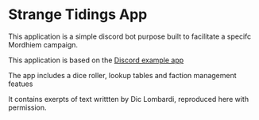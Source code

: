 


# Strange Tidings App

This application is a simple discord bot purpose built to facilitate a specifc Mordhiem campaign.

This application is based on the [Discord example app](https://github.com/discord/discord-example-app/blob/main/.env.sample)

The app includes a dice roller, lookup tables and faction management featues

It contains exerpts of text writtten by Dic Lombardi, reproduced here with permission.

